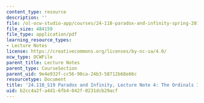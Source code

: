 ```yaml
---
content_type: resource
description: ''
file: /ol-ocw-studio-app/courses/24-118-paradox-and-infinity-spring-2019/b2cc4a2fa4d16fb4042f0231dcb29acf_MIT24_118S19_LecNote4.pdf
file_size: 484159
file_type: application/pdf
learning_resource_types:
- Lecture Notes
license: https://creativecommons.org/licenses/by-nc-sa/4.0/
ocw_type: OCWFile
parent_title: Lecture Notes
parent_type: CourseSection
parent_uid: 9e4e932f-cc56-90ca-24b3-58712b68e66c
resourcetype: Document
title: '24.118_S19 Paradox and Infinity, Lecture Note 4: The Ordinals II'
uid: b2cc4a2f-a4d1-6fb4-042f-0231dcb29acf
---
```

